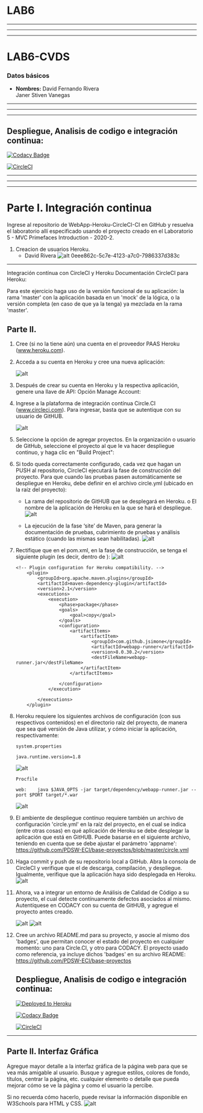 # LAB6

**********************************************************
----------------------------------------------------------
**********************************************************
# LAB6-CVDS

### Datos básicos
 * **Nombres:** David Fernando Rivera\
				Janer Stiven Vanegas
				
				
**********************************************************
----------------------------------------------------------
**********************************************************

## Despliegue, Analisis de codigo e integración continua:


[![Codacy Badge](https://app.codacy.com/project/badge/Grade/baeda125fada42a48af647e4d745e8d4)](https://www.codacy.com/manual/DavidRiveraRvD/LAB6/dashboard?utm_source=github.com&amp;utm_medium=referral&amp;utm_content=DavidRiveraRvD/LAB6&amp;utm_campaign=Badge_Grade)

[![CircleCI](https://circleci.com/gh/DavidRiveraRvD/LAB6.svg?style=svg)](https://app.circleci.com/pipelines/github/DavidRiveraRvD/LAB6)


**********************************************************
----------------------------------------------------------
**********************************************************

# Parte I. Integración continua
Ingrese al repositorio de WebApp-Heroku-CircleCI-CI en GitHub y resuelva el laboratorio allí especificado usando el proyecto creado en el  Laboratorio 5 - MVC Primefaces Introduction - 2020-2.
1. Creacion de usuarios Heroku.
	* David Rivera
		![alt](resources/HerokuDavid.PNG)
		0eee862c-5c7e-4123-a7c0-7986337d383c
		
**********************************************************

Integración contínua con CircleCI y Heroku
Documentación CircleCI para Heroku:

Para este ejercicio haga uso de la versión funcional de su aplicación: la rama 'master' con la aplicación basada en un 'mock' de la lógica, o la versión completa (en caso de que ya la tenga) ya mezclada en la rama 'master'.

## Parte II.
1. Cree (si no la tiene aún) una cuenta en el proveedor PAAS Heroku (www.heroku.com).

2. Acceda a su cuenta en Heroku y cree una nueva aplicación:

	![alt](resources2/Heroku.PNG)


3. Después de crear su cuenta en Heroku y la respectiva aplicación, genere una llave de API: Opción Manage Account:

4. Ingrese a la plataforma de integración contínua Circle.CI (www.circleci.com). Para ingresar, basta que se autentique con su usuario de GitHUB.
	
	![alt](resources2/Circleci.PNG)

5. Seleccione la opción de agregar proyectos. En la organización o usuario de GitHub, seleccione el proyecto al que le va hacer despliegue continuo, y haga clic en "Build Project":



6. Si todo queda correctamente configurado, cada vez que hagan un PUSH al repositorio, CircleCI ejecutará la fase de construcción del proyecto. Para que cuando las pruebas pasen automáticamente se despliegue en Heroku, debe definir en el archivo circle.yml (ubicado en la raíz del proyecto):
	* La rama del repositorio de GitHUB que se desplegará en Heroku. o El nombre de la aplicación de Heroku en la que se hará el despliegue.
	![alt](resources2/CircleciGit.PNG)
	
	* La ejecución de la fase ‘site’ de Maven, para generar la documentación de pruebas, cubrimiento de pruebas y análisis estático (cuando las mismas sean habilitadas).
	![alt](resources2/Config.PNG)
	
7. Rectifique que en el pom.xml, en la fase de construcción, se tenga el siguiente plugin (es decir, dentro de <build><plugins>):
	![alt](resources2/Plugins.PNG)
	```
	<!-- Plugin configuration for Heroku compatibility. -->
        <plugin>
            <groupId>org.apache.maven.plugins</groupId>
            <artifactId>maven-dependency-plugin</artifactId>
            <version>2.1</version>
            <executions>
                <execution>
                    <phase>package</phase>
                    <goals>
                        <goal>copy</goal>
                    </goals>
                    <configuration>
                        <artifactItems>
                            <artifactItem>
                                <groupId>com.github.jsimone</groupId>
                                <artifactId>webapp-runner</artifactId>
                                <version>8.0.30.2</version>
                                <destFileName>webapp-runner.jar</destFileName>
                            </artifactItem>
                        </artifactItems>

                    </configuration>
                </execution>

            </executions>
        </plugin>
	```

8. Heroku requiere los siguientes archivos de configuración (con sus respectivos contenidos) en el directorio raíz del proyecto, de manera que sea qué versión de Java utilizar, y cómo iniciar la aplicación, respectivamente:

	```
	system.properties

	java.runtime.version=1.8
	```
	![alt](resources2/System.PNG)
	
	```
	Procfile

	web:    java $JAVA_OPTS -jar target/dependency/webapp-runner.jar --port $PORT target/*.war
	```
	![alt](resources2/Procfile.PNG)
	
	
9. El ambiente de despliegue contínuo requiere también un archivo de configuración 'circle.yml' en la raíz del proyecto, en el cual se indica (entre otras cosas) en qué aplicación de Heroku se debe desplegar la aplicación que está en GitHUB. Puede basarse en el siguiente archivo, teniendo en cuenta que se debe ajustar el parámetro 'appname': https://github.com/PDSW-ECI/base-proyectos/blob/master/circle.yml

10. Haga commit y push de su repositorio local a GitHub. Abra la consola de CircleCI y verifique que el de descarga, compilación, y despliegue. Igualmente, verifique que la aplicación haya sido desplegada en Heroku.
	![alt](resources2/Pipelines.PNG)
	
11. Ahora, va a integrar un entorno de Análisis de Calidad de Código a su proyecto, el cual detecte contínuamente defectos asociados al mismo. Autentíquese en CODACY con su cuenta de GitHUB, y agregue el proyecto antes creado.

	![alt](resources2/Codaci.PNG)
	![alt](resources2/Codacii.PNG)

12. Cree un archivo README.md para su proyecto, y asocie al mismo dos 'badges', que permitan conocer el estado del proyecto en cualquier momento: uno para Circle.CI, y otro para CODACY. El proyecto usado como referencia, ya incluye dichos 'badges' en su archivo README: https://github.com/PDSW-ECI/base-proyectos	
	## Despliegue, Analisis de codigo e integración continua:
	[![Deployed to Heroku](https://www.herokucdn.com/deploy/button.png)](https://calculator-lab06.herokuapp.com/faces/calculadora.xhtml)

	[![Codacy Badge](https://app.codacy.com/project/badge/Grade/fac41f46bfa3417ea44604b512896585)](https://www.codacy.com/manual/Candres1019/LAB6_CVDS?utm_source=github.com&amp;utm_medium=referral&amp;utm_content=Candres1019/LAB6_CVDS&amp;utm_campaign=Badge_Grade)

	[![CircleCI](https://circleci.com/gh/Candres1019/LAB6_CVDS.svg?style=svg)](https://app.circleci.com/pipelines/github/Candres1019/LAB6_CVDS)


**********************************************************

## Parte II. Interfaz Gráfica
Agregue mayor detalle a la interfaz gráfica de la página web para que se vea más amigable al usuario. Busque y agregue estilos, colores de fondo, títulos, centrar la página, etc. cualquier elemento o detalle que pueda mejorar cómo se ve la página y como el usuario la percibe.

Si no recuerda cómo hacerlo, puede revisar la información disponible en W3Schools para HTML y CSS.
	![alt](resources2/App.jpg)

